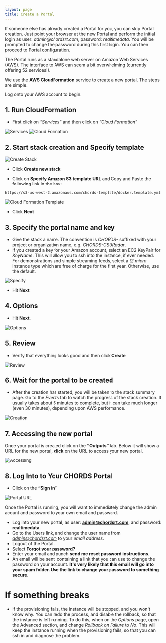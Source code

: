 ```yaml
---
layout: page
title: Create a Portal
---
```


<div class="well" style="text-align: left;">
If someone else has already created a Portal for you, you can skip Portal creation. Just point
your browser at the new Portal and perform the initial login as user: <em>admin@chordsrt.com</em>, 
password: <em>realtimedata</em>. You will be prompted to change the password during this first login.
You can then proceed to <a href="{{site.baseurl}}/config.html">Portal configuration</a>.
</div>

The Portal runs as a standalone web server on Amazon Web Services (AWS). 
The interface to AWS can seem a bit overwhelming (currently offering 52
services!).

We use the **AWS CloudFormation** service to create a new portal. The steps are
simple.


Log onto your AWS account to begin.

## 1. Run CloudFormation

* First click on <em>“Services”</em> and then click on <em>“Cloud Formation”</em> 

<img class="img-responsive" src="images/Portal_Step1_pt1.PNG" alt="Services">

<img class="img-responsive" src="images/Portal_Step1_pt2.PNG" alt="Cloud Formation">
      
## 2. Start stack creation and Specify template 

<img class="img-responsive" src="images/Portal_Step2_pt1.PNG" alt="Create Stack">

* Click **Create new stack**

* Click on **Specify Amazon S3 template URL** and Copy and Paste the following link in the box:
````
https://s3-us-west-2.amazonaws.com/chords-template/docker.template.yml
````

<img class="img-responsive" src="images/Portal_Step2_pt2.PNG" alt="Cloud Formation Template">

* Click **Next**


## 3. Specify the portal name and key

* Give the stack a name. The convention is _CHORDS-_ suffixed with your project or organization name, e.g. _CHORDS-CSURadar_.
* If you created a key for your Amazon account, select an EC2 KeyPair for *KeyName*. This will allow you to ssh into the instance, 
  if ever needed. For demonstrations and simple streaming feeds, select a _t2.micro_ instance type which are free of charge for the first year. Otherwise, use the default.

<img class="img-responsive" src="images/Portal_Step3.PNG" alt="Specify">

* Hit **Next**

## 4. Options
* Hit **Next**.

<img class="img-responsive" src="images/Portal_Step4.PNG" alt="Options">

## 5. Review

* Verify that everything looks good and then click **Create**

<img class="img-responsive" src="images/Portal_Step5.PNG" alt="Review">

## 6. Wait for the portal to be created
* After the creation has started, you will be taken 
to the stack summary page. Go to the *Events* tab to watch the progress 
of the stack creation. It usually takes about 6 minutes to complete, but it can take 
much longer (even 30 minutes), depending upon AWS performance.


<img class="img-responsive" src="images/Portal_Step6.PNG" alt="Creation">

## 7. Accessing the new portal

Once your portal is created click on the **“Outputs”** tab. Below it will show a URL for the new portal, **click** on the URL to access your new portal.

<img class="img-responsive" src="images/Portal_Step7.PNG" alt="Accessing">

## 8. Log Into to Your CHORDS Portal
* Click on the **“Sign in”** 


<img class="img-responsive" src="images/Portal_Step8.PNG" alt="Portal URL">

Once the Portal is running, you will want to immediately change the admin acount and password to your
own email and password.

* Log into your new portal, as user: **admin@chordsrt.com**, and password: **realtimedata**.
* Go to the Users link, and change the user name from *admin@chordsrt.com* 
  to your *email address*.
* Logout of the Portal.
* Select **Forgot your password?**
* Enter your email and punch **send me reset password instructions**. 
* An email will be sent, containing a link that you can use to change the password on your account. **It's very likely that this email will go into your spam folder. Use the link to change your password to something secure.**

# If something breaks
* If the provisioning fails, the instance will be stopped, and you won\'t know why. You can redo the process, 
and disable the rollback, so that the instance is left running. To do this, when on the *Options* page, 
open the Advanced section, and change _Rollback on Failure_ to *No*. This will
keep the instance running when the provisioning fails, so that you can ssh in and diagnose the problem.
